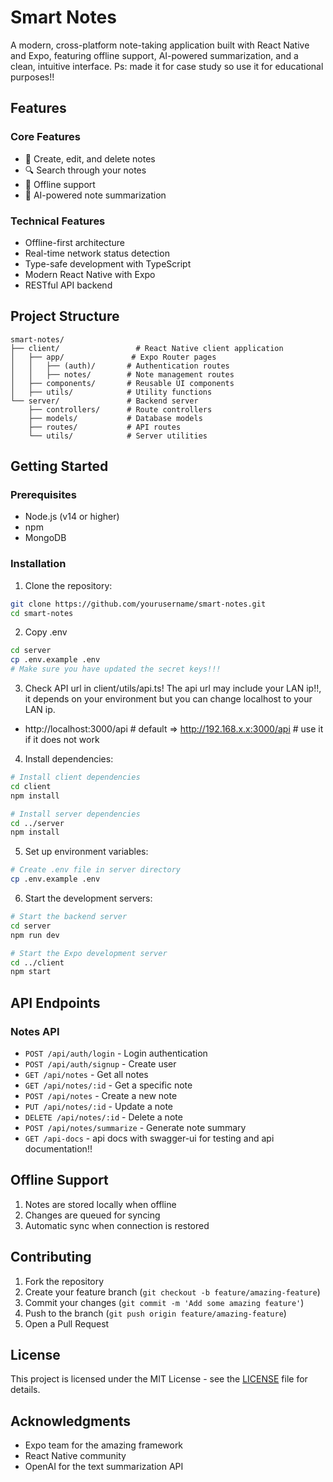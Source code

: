 # Smart Notes

A modern, cross-platform note-taking application built with React Native and Expo, featuring offline support, AI-powered summarization, and a clean, intuitive interface.
Ps: made it for case study so use it for educational purposes!!

## Features

### Core Features
- 📝 Create, edit, and delete notes
- 🔍 Search through your notes
- 📱 Offline support
- 🤖 AI-powered note summarization

### Technical Features
- Offline-first architecture
- Real-time network status detection
- Type-safe development with TypeScript
- Modern React Native with Expo
- RESTful API backend

## Project Structure

```
smart-notes/
├── client/                 # React Native client application
│   ├── app/               # Expo Router pages
│   │   ├── (auth)/       # Authentication routes
│   │   ├── notes/        # Note management routes
│   ├── components/       # Reusable UI components
│   ├── utils/            # Utility functions
└── server/               # Backend server
    ├── controllers/      # Route controllers
    ├── models/           # Database models
    ├── routes/           # API routes
    └── utils/            # Server utilities
```

## Getting Started

### Prerequisites
- Node.js (v14 or higher)
- npm
- MongoDB

### Installation

1. Clone the repository:
```bash
git clone https://github.com/yourusername/smart-notes.git
cd smart-notes
```

2. Copy .env
```bash
cd server
cp .env.example .env
# Make sure you have updated the secret keys!!!
```

3. Check API url in client/utils/api.ts!
The api url may include your LAN ip!!, it depends on your environment but you can change localhost to your LAN ip.
- http://localhost:3000/api # default =>  http://192.168.x.x:3000/api # use it if it does not work 

4. Install dependencies:
```bash
# Install client dependencies
cd client
npm install

# Install server dependencies
cd ../server
npm install
```

5. Set up environment variables:
```bash
# Create .env file in server directory
cp .env.example .env
```

6. Start the development servers:
```bash
# Start the backend server
cd server
npm run dev

# Start the Expo development server
cd ../client
npm start
```

## API Endpoints

### Notes API
- `POST /api/auth/login` - Login authentication
- `POST /api/auth/signup` - Create user
- `GET /api/notes` - Get all notes
- `GET /api/notes/:id` - Get a specific note
- `POST /api/notes` - Create a new note
- `PUT /api/notes/:id` - Update a note
- `DELETE /api/notes/:id` - Delete a note
- `POST /api/notes/summarize` - Generate note summary
- `GET /api-docs` - api docs with swagger-ui for testing and api documentation!!

## Offline Support

1. Notes are stored locally when offline
2. Changes are queued for syncing
3. Automatic sync when connection is restored

## Contributing

1. Fork the repository
2. Create your feature branch (`git checkout -b feature/amazing-feature`)
3. Commit your changes (`git commit -m 'Add some amazing feature'`)
4. Push to the branch (`git push origin feature/amazing-feature`)
5. Open a Pull Request

## License

This project is licensed under the MIT License - see the [LICENSE](LICENSE) file for details.

## Acknowledgments

- Expo team for the amazing framework
- React Native community
- OpenAI for the text summarization API